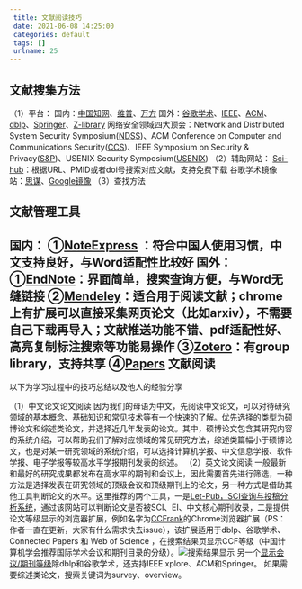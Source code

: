 ```yaml
---
 title: 文献阅读技巧
 date: 2021-06-08 14:25:00
 categories: default
 tags: []
 urlname: 25
--- 
```

 

文献搜集方法
------

 
（1）平台： 
国内：[中国知网][1]、[维普][2]、[万方][3] 
国外：[谷歌学术][4]、[IEEE][5]、[ACM][6]、[dblp][7]、[Springer][8]、[Z-library][9] 
网络安全领域四大顶会：Network and Distributed System Security Symposium([NDSS][10])、ACM Conference on Computer and Communications Security([CCS][11])、IEEE Symposium on Security & Privacy([S&P][12])、USENIX Security Symposium([USENIX][13])
（2）辅助网站： 
[Sci-hub][14]：根据URL、PMID或者doi号搜索对应文献，支持免费下载 
谷歌学术镜像站：[思谋][15]、[Google镜像][16]
（3）查找方法


文献管理工具
------

国内：
①[NoteExpress][17] ：符合中国人使用习惯，中文支持良好，与Word适配性比较好
国外：
①[EndNote][18]：界面简单，搜索查询方便，与Word无缝链接
②[Mendeley][19]：适合用于阅读文献；chrome上有扩展可以直接采集网页论文（比如arxiv），不需要自己下载再导入；文献推送功能不错、pdf适配性好、高亮复制标注搜索等功能易操作
③[Zotero][20]：有group library，支持共享
④[Papers][21]
文献阅读
----
以下为学习过程中的技巧总结以及他人的经验分享

（1）中文论文论文阅读
因为我们的母语为中文，先阅读中文论文，可以对待研究领域的基本概念、基础知识和常见技术等有一个快速的了解。优先选择的类型为硕博论文和综述类论文，并选择近几年发表的论文。其中，硕博论文包含其研究内容的系统介绍，可以帮助我们了解对应领域的常见研究方法，综述类篇幅小于硕博论文，也是对某一研究领域的系统介绍，可以选择计算机学报、中文信息学报、软件学报、电子学报等较高水平学报期刊发表的综述。
（2）英文论文阅读
一般最新和最好的研究成果都发布在高水平的期刊和会议上，因此需要首先进行筛选，一种方法是选择发表在研究领域的顶级会议和顶级期刊上的论文，另一种方式是借助其他工具判断论文的水平。这里推荐的两个工具，一是[Let-Pub，SCI查询与投稿分析系统][22]，通过该网站可以判断论文是否被SCI、EI、中文核心期刊收录，二是提供论文等级显示的浏览器扩展，例如名字为[CCFrank][23]的Chrome浏览器扩展（PS：作者一直在更新，大家有什么需求快去issue），该扩展适用于dblp、谷歌学术、Connected Papers 和 Web of Science ，在搜索结果页显示CCF等级（中国计算机学会推荐国际学术会议和期刊目录的分级）。![搜索结果显示][24]
另一个[显示会议/期刊等级][25]除dblp和谷歌学术，还支持IEEE xplore、ACM和Springer。
如果需要综述类论文，搜索关键词为survey、overview。


  [1]: https://www.cnki.net/
  [2]: http://www.cqvip.com/
  [3]: https://www.wanfangdata.com.cn/index.html
  [4]: https://scholar.google.com/
  [5]: https://ieeexplore.ieee.org/Xplore/home.jsp
  [6]: https://dl.acm.org/
  [7]: https://dblp.uni-trier.de/
  [8]: https://link.springer.com/
  [9]: https://singlelogin.org/
  [10]: https://www.ndss-symposium.org/
  [11]: https://www.sigsac.org/ccs.html
  [12]: http://www.ieee-security.org/TC/SP-Index.html
  [13]: https://www.usenix.org/conferences
  [14]: https://sci-hub.shop/
  [15]: https://ac.scmor.com/
  [16]: http://scholar.hedasudi.com/
  [17]: http://www.inoteexpress.com
  [18]: https://www.endnote.com/
  [19]: https://www.mendeley.com/?interaction_required=true
  [20]: https://www.zotero.org/
  [21]: https://www.papersapp.com/
  [22]: https://www.letpub.com.cn/index.php?page=journalapp&view=search
  [23]: https://github.com/WenyanLiu/CCFrank4dblp
  [24]: https://cdn.jsdelivr.net/gh/etamsylate-pupu/Image-host/blogImg/papers/ccfrank_result.png
  [25]: https://chrome.google.com/webstore/detail/show-conferencejournal-ra/hcfmpekcjhpfcokagmhnhldpacknikim?utm_source=chrome-ntp-icon